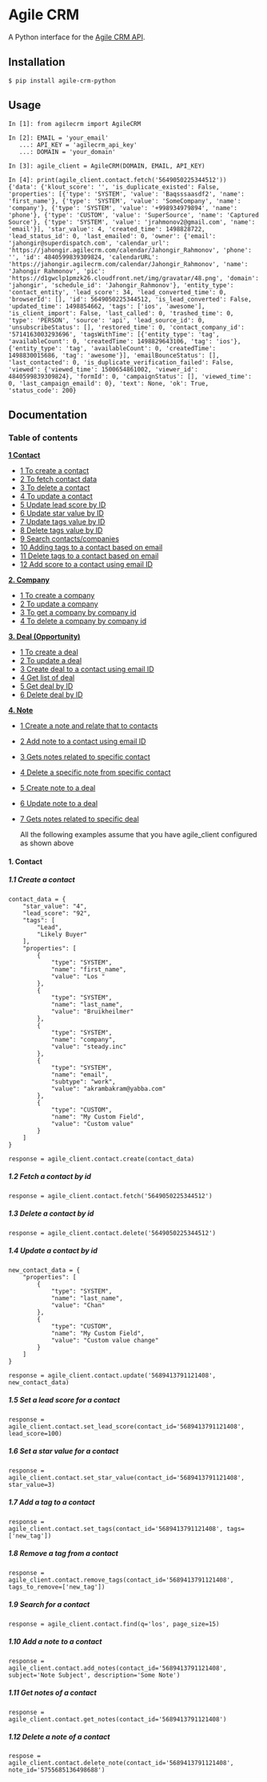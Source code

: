 # Agile CRM

A Python interface for the [Agile CRM API](https://github.com/agilecrm/rest-api).

## Installation

    $ pip install agile-crm-python
    
## Usage

    In [1]: from agilecrm import AgileCRM

    In [2]: EMAIL = 'your_email'
       ...: API_KEY = 'agilecrm_api_key'
       ...: DOMAIN = 'your_domain'
       
    In [3]: agile_client = AgileCRM(DOMAIN, EMAIL, API_KEY)
    
    In [4]: print(agile_client.contact.fetch('5649050225344512'))
    {'data': {'klout_score': '', 'is_duplicate_existed': False, 'properties': [{'type': 'SYSTEM', 'value': 'Baqsssaasdf2', 'name': 'first_name'}, {'type': 'SYSTEM', 'value': 'SomeCompany', 'name': 'company'}, {'type': 'SYSTEM', 'value': '+998934979894', 'name': 'phone'}, {'type': 'CUSTOM', 'value': 'SuperSource', 'name': 'Captured Source'}, {'type': 'SYSTEM', 'value': 'jrahmonov2@gmail.com', 'name': 'email'}], 'star_value': 4, 'created_time': 1498828722, 'lead_status_id': 0, 'last_emailed': 0, 'owner': {'email': 'jahongir@superdispatch.com', 'calendar_url': 'https://jahongir.agilecrm.com/calendar/Jahongir_Rahmonov', 'phone': '', 'id': 4840599839309824, 'calendarURL': 'https://jahongir.agilecrm.com/calendar/Jahongir_Rahmonov', 'name': 'Jahongir Rahmonov', 'pic': 'https://d1gwclp1pmzk26.cloudfront.net/img/gravatar/48.png', 'domain': 'jahongir', 'schedule_id': 'Jahongir_Rahmonov'}, 'entity_type': 'contact_entity', 'lead_score': 34, 'lead_converted_time': 0, 'browserId': [], 'id': 5649050225344512, 'is_lead_converted': False, 'updated_time': 1498854662, 'tags': ['ios', 'awesome'], 'is_client_import': False, 'last_called': 0, 'trashed_time': 0, 'type': 'PERSON', 'source': 'api', 'lead_source_id': 0, 'unsubscribeStatus': [], 'restored_time': 0, 'contact_company_id': '5714163003293696', 'tagsWithTime': [{'entity_type': 'tag', 'availableCount': 0, 'createdTime': 1498829643106, 'tag': 'ios'}, {'entity_type': 'tag', 'availableCount': 0, 'createdTime': 1498830015686, 'tag': 'awesome'}], 'emailBounceStatus': [], 'last_contacted': 0, 'is_duplicate_verification_failed': False, 'viewed': {'viewed_time': 1500654861002, 'viewer_id': 4840599839309824}, 'formId': 0, 'campaignStatus': [], 'viewed_time': 0, 'last_campaign_emaild': 0}, 'text': None, 'ok': True, 'status_code': 200}       
      
## Documentation
       
### Table of contents

**[1 Contact](#1-contact)**
  * [1 To create a contact](#11-to-create-a-contact)
  * [2 To fetch contact data](#12-to-fetch-contact-data)
  * [3 To delete a contact](#13-to-delete-a-contact)
  * [4 To update a contact](#14-to-update-a-contact)
  * [5 Update lead score by ID](#15-update-lead-score-by-id)
  * [6 Update star value by ID](#16-update-star-value-by-id)
  * [7 Update tags value by ID](#17-update-tags-value-by-id)
  * [8 Delete tags value by ID](#18-delete-tags-value-by-id)
  * [9 Search contacts/companies](#19-search-contactscompanies)
  * [10 Adding tags to a contact based on email](#110-adding-tags-to-a-contact-based-on-email)
  * [11 Delete tags to a contact based on email](#111-delete-tags-to-a-contact-based-on-email)
  * [12 Add score to a contact using email ID](#112-add-score-to-a-contact-using-email-id)
  

**[2. Company](#2-company)**
  * [1 To create a company](#21-to-create-a-company)
  * [2 To update a company](#22-to-update-a-company)
  * [3 To get a company by company id](#23-to-get-a-company-by-company-id)
  * [4 To delete a company by company id](#24-to-delete-a-company-by-company-id)
 
**[3. Deal (Opportunity)](#3-deal)**
  * [1 To create a deal](#31-to-create-a-deal)
  * [2 To update a deal](#32-to-update-a-deal)
  * [3 Create deal to a contact using email ID](#33-create-deal-to-a-contact-using-email-id)
  * [4 Get list of deal](#34-get-list-of-deal)
  * [5 Get deal by ID](#35-get-deal-by-id)
  * [6 Delete deal by ID](#36-delete-deal-by-id)

**[4. Note ](#4-note)**
  * [1 Create a note and relate that to contacts](#41-create-a-note-and-relate-that-to-contacts)
  * [2 Add note to a contact using email ID](#42-add-note-to-a-contact-using-email-id)
  * [3 Gets notes related to specific contact](#43-gets-notes-related-to-specific-contact)
  * [4 Delete a specific note from specific contact](#44-delete-a-specific-note-from-specific-contact)
  * [5 Create note to a deal](#45-create-note-to-a-deal)
  * [6 Update note to a deal](#46-update-note-to-a-deal)
  * [7 Gets notes related to specific deal](#47-gets-notes-related-to-specific-deal)
  
     
    All the following examples assume that you have agile_client configured as shown above
         
#### 1. Contact

#####  1.1 Create a contact

    contact_data = {
        "star_value": "4",
        "lead_score": "92",
        "tags": [
            "Lead",
            "Likely Buyer"
        ],
        "properties": [
            {
                "type": "SYSTEM",
                "name": "first_name",
                "value": "Los "
            },
            {
                "type": "SYSTEM",
                "name": "last_name",
                "value": "Bruikheilmer"
            },
            {
                "type": "SYSTEM",
                "name": "company",
                "value": "steady.inc"
            },
            {
                "type": "SYSTEM",
                "name": "email",
                "subtype": "work",
                "value": "akrambakram@yabba.com"
            },
            {
                "type": "CUSTOM",
                "name": "My Custom Field",
                "value": "Custom value"
            }
        ]
    }
    
    response = agile_client.contact.create(contact_data)
    
#####  1.2 Fetch a contact by id

    response = agile_client.contact.fetch('5649050225344512')
    
#####  1.3 Delete a contact by id

    response = agile_client.contact.delete('5649050225344512')
    
#####  1.4 Update a contact by id

    new_contact_data = {
        "properties": [
            {
                "type": "SYSTEM",
                "name": "last_name",
                "value": "Chan"
            },
            {
                "type": "CUSTOM",
                "name": "My Custom Field",
                "value": "Custom value change"
            }
        ]
    }
    
    response = agile_client.contact.update('5689413791121408', new_contact_data)
    
#####  1.5 Set a lead score for a contact

    response = agile_client.contact.set_lead_score(contact_id='5689413791121408', lead_score=100)
    
#####  1.6 Set a star value for a contact

    response = agile_client.contact.set_star_value(contact_id='5689413791121408', star_value=3)

#####  1.7 Add a tag to a contact

    response = agile_client.contact.set_tags(contact_id='5689413791121408', tags=['new_tag'])
    
#####  1.8 Remove a tag from a contact

    response = agile_client.contact.remove_tags(contact_id='5689413791121408', tags_to_remove=['new_tag'])
    
#####  1.9 Search for a contact
    
    response = agile_client.contact.find(q='los', page_size=15)
    
#####  1.10 Add a note to a contact

    response = agile_client.contact.add_notes(contact_id='5689413791121408', subject='Note Subject', description='Some Note')
    
#####  1.11 Get notes of a contact

    response = agile_client.contact.get_notes(contact_id='5689413791121408')
    
#####  1.12 Delete a note of a contact    
    
    respose = agile_client.contact.delete_note(contact_id='5689413791121408', note_id='5755685136498688')

